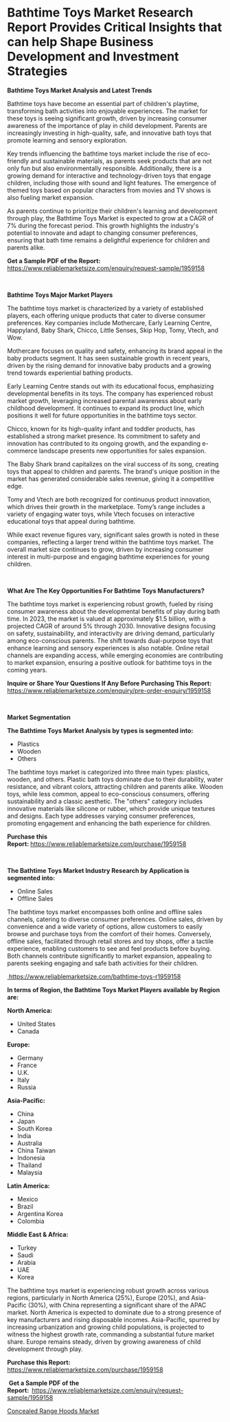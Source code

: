 <p><h1>Bathtime Toys Market Research Report Provides Critical Insights that can help Shape Business Development and Investment Strategies</h1></p><p><strong>Bathtime Toys Market Analysis and Latest Trends</strong></p>
<p><p>Bathtime toys have become an essential part of children's playtime, transforming bath activities into enjoyable experiences. The market for these toys is seeing significant growth, driven by increasing consumer awareness of the importance of play in child development. Parents are increasingly investing in high-quality, safe, and innovative bath toys that promote learning and sensory exploration.</p><p>Key trends influencing the bathtime toys market include the rise of eco-friendly and sustainable materials, as parents seek products that are not only fun but also environmentally responsible. Additionally, there is a growing demand for interactive and technology-driven toys that engage children, including those with sound and light features. The emergence of themed toys based on popular characters from movies and TV shows is also fueling market expansion.</p><p>As parents continue to prioritize their children's learning and development through play, the Bathtime Toys Market is expected to grow at a CAGR of 7% during the forecast period. This growth highlights the industry's potential to innovate and adapt to changing consumer preferences, ensuring that bath time remains a delightful experience for children and parents alike.</p></p>
<p><strong>Get a Sample PDF of the Report:&nbsp;</strong> <a href="https://www.reliablemarketsize.com/enquiry/request-sample/1959158?utm_campaign=2289&utm_medium=2&utm_source=Github&utm_content=ia&utm_term=08022025&utm_id=bathtime-toys">https://www.reliablemarketsize.com/enquiry/request-sample/1959158</a></p>
<p>&nbsp;</p>
<p><strong>Bathtime Toys Major Market Players</strong></p>
<p><p>The bathtime toys market is characterized by a variety of established players, each offering unique products that cater to diverse consumer preferences. Key companies include Mothercare, Early Learning Centre, Happyland, Baby Shark, Chicco, Little Senses, Skip Hop, Tomy, Vtech, and Wow. </p><p>Mothercare focuses on quality and safety, enhancing its brand appeal in the baby products segment. It has seen sustainable growth in recent years, driven by the rising demand for innovative baby products and a growing trend towards experiential bathing products.</p><p>Early Learning Centre stands out with its educational focus, emphasizing developmental benefits in its toys. The company has experienced robust market growth, leveraging increased parental awareness about early childhood development. It continues to expand its product line, which positions it well for future opportunities in the bathtime toys sector.</p><p>Chicco, known for its high-quality infant and toddler products, has established a strong market presence. Its commitment to safety and innovation has contributed to its ongoing growth, and the expanding e-commerce landscape presents new opportunities for sales expansion.</p><p>The Baby Shark brand capitalizes on the viral success of its song, creating toys that appeal to children and parents. The brand's unique position in the market has generated considerable sales revenue, giving it a competitive edge.</p><p>Tomy and Vtech are both recognized for continuous product innovation, which drives their growth in the marketplace. Tomy’s range includes a variety of engaging water toys, while Vtech focuses on interactive educational toys that appeal during bathtime. </p><p>While exact revenue figures vary, significant sales growth is noted in these companies, reflecting a larger trend within the bathtime toys market. The overall market size continues to grow, driven by increasing consumer interest in multi-purpose and engaging bathtime experiences for young children.</p></p>
<p>&nbsp;</p>
<p><strong>What Are The Key Opportunities For Bathtime Toys Manufacturers?</strong></p>
<p><p>The bathtime toys market is experiencing robust growth, fueled by rising consumer awareness about the developmental benefits of play during bath time. In 2023, the market is valued at approximately $1.5 billion, with a projected CAGR of around 5% through 2030. Innovative designs focusing on safety, sustainability, and interactivity are driving demand, particularly among eco-conscious parents. The shift towards dual-purpose toys that enhance learning and sensory experiences is also notable. Online retail channels are expanding access, while emerging economies are contributing to market expansion, ensuring a positive outlook for bathtime toys in the coming years.</p></p>
<p><strong>Inquire or Share Your Questions If Any Before Purchasing This Report:</strong> <a href="https://www.reliablemarketsize.com/enquiry/pre-order-enquiry/1959158?utm_campaign=2289&utm_medium=2&utm_source=Github&utm_content=ia&utm_term=08022025&utm_id=bathtime-toys">https://www.reliablemarketsize.com/enquiry/pre-order-enquiry/1959158</a></p>
<p>&nbsp;</p>
<p><strong>Market Segmentation</strong></p>
<p><strong>The Bathtime Toys Market Analysis by types is segmented into:</strong></p>
<p><ul><li>Plastics</li><li>Wooden</li><li>Others</li></ul></p>
<p><p>The bathtime toys market is categorized into three main types: plastics, wooden, and others. Plastic bath toys dominate due to their durability, water resistance, and vibrant colors, attracting children and parents alike. Wooden toys, while less common, appeal to eco-conscious consumers, offering sustainability and a classic aesthetic. The "others" category includes innovative materials like silicone or rubber, which provide unique textures and designs. Each type addresses varying consumer preferences, promoting engagement and enhancing the bath experience for children.</p></p>
<p><strong>Purchase this Report:&nbsp;</strong><a href="https://www.reliablemarketsize.com/purchase/1959158?utm_campaign=2289&utm_medium=2&utm_source=Github&utm_content=ia&utm_term=08022025&utm_id=bathtime-toys">https://www.reliablemarketsize.com/purchase/1959158</a></p>
<p>&nbsp;</p>
<p><strong>The Bathtime Toys Market Industry Research by Application is segmented into:</strong></p>
<p><ul><li>Online Sales</li><li>Offline Sales</li></ul></p>
<p><p>The bathtime toys market encompasses both online and offline sales channels, catering to diverse consumer preferences. Online sales, driven by convenience and a wide variety of options, allow customers to easily browse and purchase toys from the comfort of their homes. Conversely, offline sales, facilitated through retail stores and toy shops, offer a tactile experience, enabling customers to see and feel products before buying. Both channels contribute significantly to market expansion, appealing to parents seeking engaging and safe bath activities for their children.</p></p>
<p><a href="https://www.reliablemarketsize.com/bathtime-toys-r1959158?utm_campaign=2289&utm_medium=2&utm_source=Github&utm_content=ia&utm_term=08022025&utm_id=bathtime-toys">&nbsp;https://www.reliablemarketsize.com/bathtime-toys-r1959158</a></p>
<p><strong>In terms of Region, the Bathtime Toys Market Players available by Region are:</strong></p>
<p>
    <p> <strong> North America: </strong>
        <ul>
            <li>United States</li>
            <li>Canada</li>
        </ul>
        </p> 
    <p> <strong> Europe: </strong>
        <ul>
            <li>Germany</li>
            <li>France</li>
            <li>U.K.</li>
            <li>Italy</li>
            <li>Russia</li>
        </ul>
        </p> 
    <p> <strong> Asia-Pacific: </strong>
        <ul>
            <li>China</li>
            <li>Japan</li>
            <li>South Korea</li>
            <li>India</li>
            <li>Australia</li>
            <li>China Taiwan</li>
            <li>Indonesia</li>
            <li>Thailand</li>
            <li>Malaysia</li>
        </ul>
        </p> 
    <p> <strong> Latin America: </strong>
        <ul>
            <li>Mexico</li>
            <li>Brazil</li>
            <li>Argentina Korea</li>
            <li>Colombia</li>
        </ul>
        </p> 
    <p> <strong> Middle East & Africa: </strong>
        <ul>
            <li>Turkey</li>
            <li>Saudi</li>
            <li>Arabia</li>
            <li>UAE</li>
            <li>Korea</li>
        </ul>
    </p>
    </p>
<p><p>The bathtime toys market is experiencing robust growth across various regions, particularly in North America (25%), Europe (20%), and Asia-Pacific (30%), with China representing a significant share of the APAC market. North America is expected to dominate due to a strong presence of key manufacturers and rising disposable incomes. Asia-Pacific, spurred by increasing urbanization and growing child populations, is projected to witness the highest growth rate, commanding a substantial future market share. Europe remains steady, driven by growing awareness of child development through play.</p></p>
<p><strong>Purchase this Report: </strong><a href="https://www.reliablemarketsize.com/purchase/1959158?utm_campaign=2289&utm_medium=2&utm_source=Github&utm_content=ia&utm_term=08022025&utm_id=bathtime-toys">https://www.reliablemarketsize.com/purchase/1959158</a></p>
<p>&nbsp;<strong>Get a Sample PDF of the Report:&nbsp;&nbsp;</strong><a href="https://www.reliablemarketsize.com/enquiry/request-sample/1959158?utm_campaign=2289&utm_medium=2&utm_source=Github&utm_content=ia&utm_term=08022025&utm_id=bathtime-toys">https://www.reliablemarketsize.com/enquiry/request-sample/1959158</a></p>
<p><strong></strong></p>
<p><p><a href="https://github.com/shirleenfraker87/Market-Research-Report-List-1/blob/main/concealed-range-hoods-market.md?utm_campaign=2289&utm_medium=2&utm_source=Github&utm_content=ia&utm_term=08022025&utm_id=bathtime-toys">Concealed Range Hoods Market</a></p></p>